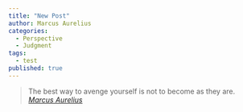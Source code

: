 ```yaml
---
title: "New Post"
author: Marcus Aurelius
categories:
  - Perspective
  - Judgment
tags:
  - test
published: true
---
```



> The best way to avenge yourself is not to become as they are.
> <cite><a href="https://en.wikipedia.org/wiki/Marcus_Aurelius">Marcus Aurelius</a></cite>